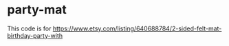 # party-mat

This code is for https://www.etsy.com/listing/640688784/2-sided-felt-mat-birthday-party-with

